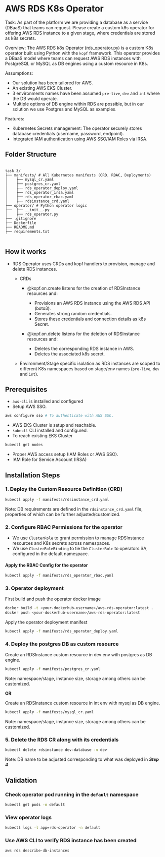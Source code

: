 # AWS RDS K8s Operator

Task: As part of the platform we are providing a database as a service (DBaaS) that teams can request. Please create a custom 
k8s operator for offering AWS RDS instance to a given stage, where credentials are stored as k8s secrets.

Overview: The AWS RDS k8s Operator (rds_operator.py) is a custom K8s operator built using Python with the `kopf` framework. This operator
provides a DBaaS model where teams can request AWS RDS instances with PostgreSQL or MySQL as DB engines using a
custom resource in K8s.

Assumptions: 
- Our solution has been tailored for AWS.
- An existing AWS EKS Cluster.
- 3 environments names have been assumed `pre-live`, `dev` and `int` where the DB would operate.
- Multiple options of DB engine within RDS are possible, but in our solution we use Postgres and MySQL as examples.

Features:
- Kubernetes Secrets management: The operator securely stores database credentials (username, password, endpoint).
- Integrated IAM authentication using AWS SSO/IAM Roles via IRSA.

## Folder Structure
<pre> <code>
task 3/
├── manifests/ # All Kubernetes manifests (CRD, RBAC, Deployments) 
│    ├── mysql_cr.yaml
│    ├── postgres_cr.yaml
│    ├── rds_operator_deploy.yaml  
│    ├── rds_operator_irsa.yaml  
│    ├── rds_operator_rbac.yaml 
│    ├── rdsinstance_crd.yaml 
├── operator/ # Python operator logic 
├──  ├── __init__.py 
│    ├── rds_operator.py
├── .gitignore
├── Dockerfile 
├── README.md 
├── requirements.txt
</code> </pre>

## How it works
- RDS Operator uses CRDs and kopf handlers to provision, manage and delete RDS instances.
  - CRDs
    - @kopf.on.create listens for the creation of RDSInstance resources and:
      - Provisions an AWS RDS instance using the AWS RDS API (boto3).
      - Generates strong random credentials. 
      - Stores these credentials and connection details as k8s Secret.

    - @kopf.on.delete listens for the deletion of RDSInstance resources and:
      - Deletes the corresponding RDS instance in AWS. 
      - Deletes the associated k8s secret.
  
  - Environment/Stage specific isolation as RDS instances are scoped to different K8s namespaces based on stage/env names
    (`pre-live`, `dev` and `int`).

## Prerequisites
- `aws-cli` is installed and configured
- Setup AWS SSO.
```bash
aws configure sso # To authenticate with AWS SSO.
```
- AWS EKS Cluster is setup and reachable.
- `kubectl` CLI installed and configured.
- To reach existing EKS Cluster
```bash
kubectl get nodes
```
- Proper AWS access setup (IAM Roles or AWS SSO).
- IAM Role for Service Account (IRSA)

## Installation Steps
### 1. Deploy the Custom Resource Definition (CRD)
```bash
kubectl apply -f manifests/rdsinstance_crd.yaml
```
Note: DB requirements are defined in the `rdsinstance_crd.yaml` file, properties of which can be further adjusted/customized.

### 2. Configure RBAC Permissions for the operator
- We use `ClusterRole` to grant permission to manage RDSInstance resources and K8s secrets across namespaces.
- We use `ClusterRoleBinding` to tie the `ClusterRole` to operators SA, configured in the default namespace.
#### Apply the RBAC Config for the operator
```bash
kubectl apply -f manifests/rds_operator_rbac.yaml
```

### 3. Operator deployment
First build and push the operator docker image
```bash
docker build -t <your-dockerhub-username>/aws-rds-operator:latest .
docker push <your-dockerhub-username>/aws-rds-operator:latest
```

Apply the operator deployment manifest
```bash
kubectl apply -f manifests/rds_operator_deploy.yaml
```

### 4. Deploy the postgres DB as custom resource
Create an RDSInstance custom resource in dev env with postgres as DB engine.
```bash
kubectl apply -f manifests/postgres_cr.yaml
```
Note: namespace/stage, instance size, storage among others can be customized.

**OR**

Create an RDSInstance custom resource in int env with mysql as DB engine.
```bash
kubectl apply -f manifests/mysql_cr.yaml
```
Note: namespace/stage, instance size, storage among others can be customized.

### 5. Delete the RDS CR along with its credentials
```bash
kubectl delete rdsinstance dev-database -n dev
```
Note: DB name to be adjusted corresponding to what was deployed in ***Step 4***

## Validation
### Check operator pod running in the `default` namespace
```bash
kubectl get pods -n default
```
### View operator logs
```bash
kubectl logs -l app=rds-operator -n default
```
### Use AWS CLI to verify RDS instance has been created
```bash
aws rds describe-db-instances
```


